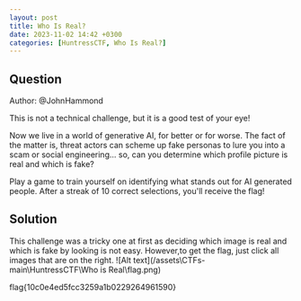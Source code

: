 ```yaml
---
layout: post
title: Who Is Real?
date: 2023-11-02 14:42 +0300
categories: [HuntressCTF, Who Is Real?]
---
```

## Question
Author: @JohnHammond

This is not a technical challenge, but it is a good test of your eye!

Now we live in a world of generative AI, for better or for worse. The fact of the matter is, threat actors can scheme up fake personas to lure you into a scam or social engineering... so, can you determine which profile picture is real and which is fake?

Play a game to train yourself on identifying what stands out for AI generated people. After a streak of 10 correct selections, you'll receive the flag!

## Solution
This challenge was a tricky one at first as deciding which image is real and which is fake by looking is not easy. However,to get the flag, just click all images that are on the right.
![Alt text](/assets\CTFs-main\HuntressCTF\Who is Real\flag.png)


flag{10c0e4ed5fcc3259a1b0229264961590}